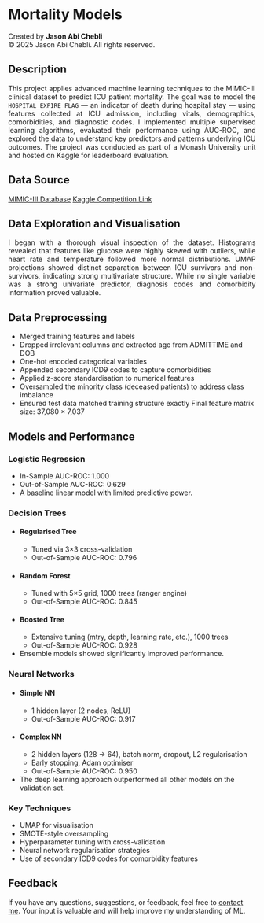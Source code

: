# Mortality Models

Created by **Jason Abi Chebli**  
© 2025 Jason Abi Chebli. All rights reserved.

## Description
<div style="text-align: justify;">This project applies advanced machine learning techniques to the MIMIC-III clinical dataset to predict ICU patient mortality. The goal was to model the <code>HOSPITAL_EXPIRE_FLAG</code> — an indicator of death during hospital stay — using features collected at ICU admission, including vitals, demographics, comorbidities, and diagnostic codes. I implemented multiple supervised learning algorithms, evaluated their performance using AUC-ROC, and explored the data to understand key predictors and patterns underlying ICU outcomes. The project was conducted as part of a Monash University unit and hosted on Kaggle for leaderboard evaluation.</div>

## Data Source
[MIMIC-III Database]()
[Kaggle Competition Link]()

## Data Exploration and Visualisation
<div style="text-align: justify;">I began with a thorough visual inspection of the dataset. Histograms revealed that features like glucose were highly skewed with outliers, while heart rate and temperature followed more normal distributions. UMAP projections showed distinct separation between ICU survivors and non-survivors, indicating strong multivariate structure. While no single variable was a strong univariate predictor, diagnosis codes and comorbidity information proved valuable.</div>

## Data Preprocessing
- Merged training features and labels
- Dropped irrelevant columns and extracted age from ADMITTIME and DOB
- One-hot encoded categorical variables
- Appended secondary ICD9 codes to capture comorbidities
- Applied z-score standardisation to numerical features
- Oversampled the minority class (deceased patients) to address class imbalance
- Ensured test data matched training structure exactly
Final feature matrix size: 37,080 × 7,037

## Models and Performance
### Logistic Regression
- In-Sample AUC-ROC: 1.000
- Out-of-Sample AUC-ROC: 0.629
- A baseline linear model with limited predictive power.

### Decision Trees
- #### Regularised Tree
  - Tuned via 3×3 cross-validation
  - Out-of-Sample AUC-ROC: 0.796
- #### Random Forest
  - Tuned with 5×5 grid, 1000 trees (ranger engine)
  - Out-of-Sample AUC-ROC: 0.845
- #### Boosted Tree
  - Extensive tuning (mtry, depth, learning rate, etc.), 1000 trees
  - Out-of-Sample AUC-ROC: 0.928
- Ensemble models showed significantly improved performance.

### Neural Networks
- #### Simple NN
  - 1 hidden layer (2 nodes, ReLU)
  - Out-of-Sample AUC-ROC: 0.917
- #### Complex NN
  - 2 hidden layers (128 → 64), batch norm, dropout, L2 regularisation
  - Early stopping, Adam optimiser
  - Out-of-Sample AUC-ROC: 0.950
- The deep learning approach outperformed all other models on the validation set.

### Key Techniques
- UMAP for visualisation
- SMOTE-style oversampling
- Hyperparameter tuning with cross-validation
- Neural network regularisation strategies
- Use of secondary ICD9 codes for comorbidity features

## Feedback
If you have any questions, suggestions, or feedback, feel free to [contact me](https://jabichebli.github.io/jabichebli/contact.html). Your input is valuable and will help improve my understanding of ML.
